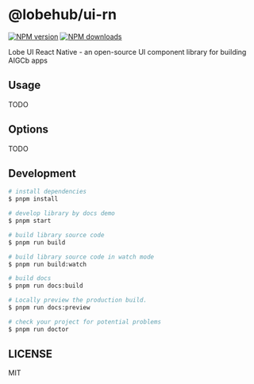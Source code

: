 # @lobehub/ui-rn

[![NPM version](https://img.shields.io/npm/v/@lobehub/ui-rn.svg?style=flat)](https://npmjs.org/package/@lobehub/ui-rn)
[![NPM downloads](http://img.shields.io/npm/dm/@lobehub/ui-rn.svg?style=flat)](https://npmjs.org/package/@lobehub/ui-rn)

Lobe UI React Native - an open-source UI component library for building AIGCb apps

## Usage

TODO

## Options

TODO

## Development

```bash
# install dependencies
$ pnpm install

# develop library by docs demo
$ pnpm start

# build library source code
$ pnpm run build

# build library source code in watch mode
$ pnpm run build:watch

# build docs
$ pnpm run docs:build

# Locally preview the production build.
$ pnpm run docs:preview

# check your project for potential problems
$ pnpm run doctor
```

## LICENSE

MIT
